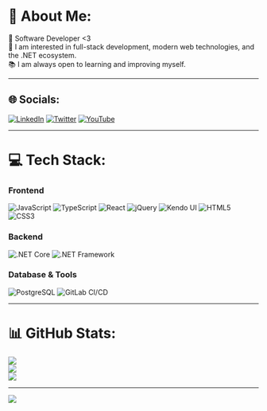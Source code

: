 # 💫 About Me:
🚀 Software Developer <3  
🎯 I am interested in full-stack development, modern web technologies, and the .NET ecosystem.  
📚 I am always open to learning and improving myself.  

---

## 🌐 Socials:
[![LinkedIn](https://img.shields.io/badge/LinkedIn-%230077B5.svg?style=flat-square&logo=linkedin&logoColor=white)](https://linkedin.com/in/yucellsarikaya) 
[![Twitter](https://img.shields.io/badge/Twitter-%231DA1F2.svg?style=flat-square&logo=twitter&logoColor=white)](https://twitter.com/yucellsarikaya) 
[![YouTube](https://img.shields.io/badge/YouTube-%23FF0000.svg?style=flat-square&logo=youtube&logoColor=white)](https://youtube.com/@yucellsarkaya)  

---

# 💻 Tech Stack:

### Frontend
![JavaScript](https://img.shields.io/badge/JavaScript-323330?style=flat-square&logo=javascript&logoColor=F7DF1E)
![TypeScript](https://img.shields.io/badge/TypeScript-007ACC?style=flat-square&logo=typescript&logoColor=white)
![React](https://img.shields.io/badge/React-20232A?style=flat-square&logo=react&logoColor=61DAFB)
![jQuery](https://img.shields.io/badge/jQuery-0769AD?style=flat-square&logo=jquery&logoColor=white)
![Kendo UI](https://img.shields.io/badge/Kendo_UI-0A4D8C?style=flat-square&logo=telerik&logoColor=white)
![HTML5](https://img.shields.io/badge/HTML5-E34F26?style=flat-square&logo=html5&logoColor=white)
![CSS3](https://img.shields.io/badge/CSS3-1572B6?style=flat-square&logo=css3&logoColor=white)

### Backend
![.NET Core](https://img.shields.io/badge/.NET_Core-512BD4?style=flat-square&logo=dotnet&logoColor=white)
![.NET Framework](https://img.shields.io/badge/.NET_Framework-5C2D91?style=flat-square&logo=dotnet&logoColor=white)

### Database & Tools
![PostgreSQL](https://img.shields.io/badge/PostgreSQL-336791?style=flat-square&logo=postgresql&logoColor=white)
![GitLab CI/CD](https://img.shields.io/badge/GitLab_CI%2FCD-FC6D26?style=flat-square&logo=gitlab&logoColor=white)

---

# 📊 GitHub Stats:
![](https://github-readme-stats.vercel.app/api?username=yucellsarikaya&theme=tokyonight&hide_border=false&include_all_commits=false&count_private=false)<br/>
![](https://github-readme-streak-stats.herokuapp.com/?user=yucellsarikaya&theme=tokyonight&hide_border=false)<br/>
![](https://github-readme-stats.vercel.app/api/top-langs/?username=yucellsarikaya&theme=tokyonight&hide_border=false&include_all_commits=false&count_private=false&layout=compact)

---

[![](https://visitcount.itsvg.in/api?id=yucellsarikaya&icon=2&color=1)](https://visitcount.itsvg.in)
